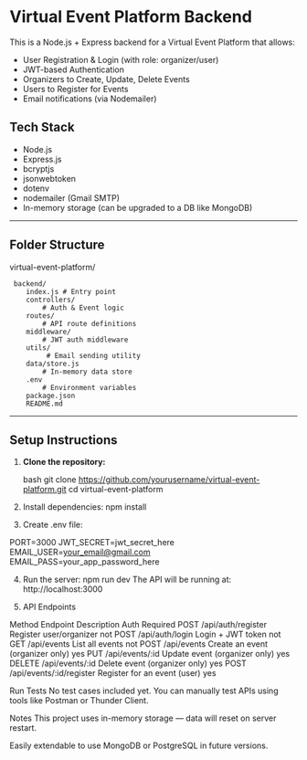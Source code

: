 # Virtual Event Platform Backend

This is a Node.js + Express backend for a Virtual Event Platform that allows:

- User Registration & Login (with role: organizer/user)
- JWT-based Authentication
- Organizers to Create, Update, Delete Events
- Users to Register for Events
- Email notifications (via Nodemailer)



##  Tech Stack

- Node.js
- Express.js
- bcryptjs
- jsonwebtoken
- dotenv
- nodemailer (Gmail SMTP)
- In-memory storage (can be upgraded to a DB like MongoDB)

---

## Folder Structure

virtual-event-platform/

     backend/
        index.js # Entry point
        controllers/ 
            # Auth & Event logic
        routes/ 
            # API route definitions
        middleware/ 
            # JWT auth middleware
        utils/
             # Email sending utility
        data/store.js 
            # In-memory data store
        .env 
            # Environment variables
        package.json
        README.md


---

##  Setup Instructions

1. **Clone the repository:**

   bash
   git clone https://github.com/yourusername/virtual-event-platform.git
   cd virtual-event-platform
2. Install dependencies: npm install

3. Create .env file:

PORT=3000
JWT_SECRET=jwt_secret_here
EMAIL_USER=your_email@gmail.com
EMAIL_PASS=your_app_password_here

4. Run the server: npm run dev
   The API will be running at: http://localhost:3000

5. API Endpoints

Method   	    Endpoint	                Description	                             Auth  Required
POST	        /api/auth/register	        Register user/organizer	                    not
POST	        /api/auth/login	            Login + JWT token	                        not
GET	            /api/events	                List all events	                            not
POST	        /api/events	                Create an event (organizer only)	        yes
PUT	            /api/events/:id	            Update event (organizer only)	            yes
DELETE	        /api/events/:id	            Delete event (organizer only)	            yes
POST	        /api/events/:id/register    Register for an event (user)	            yes



Run Tests
No test cases included yet.
You can manually test APIs using tools like Postman or Thunder Client.


 Notes
This project uses in-memory storage — data will reset on server restart.

Easily extendable to use MongoDB or PostgreSQL in future versions.
